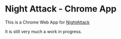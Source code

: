 Night Attack - Chrome App
=========================

This is a Chrome Web App for [NightAttack](http://nightattack.tv)

It is still very much a work in progress. 